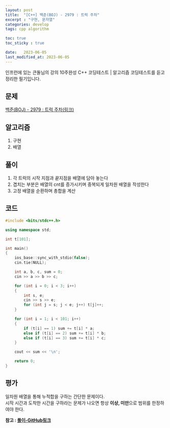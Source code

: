 ```yaml
---
layout: post
title:  "[C++] 백준(BOJ) - 2979 : 트럭 주차"
excerpt : "구현, 문자열"
categories: develop
tags: cpp algorithm

toc: true
toc_sticky : true

date:   2023-06-05
last_modified_at: 2023-06-05
---
```

> <span style="font-size: 80%">
인프런에 있는 큰돌님의 강의 10주완성 C++ 코딩테스트 | 알고리즘 코딩테스트를 듣고 정리한 필기입니다.</span>

## 문제

[백준(BOJ) - 2979 : 트럭 주차(링크)](https://www.acmicpc.net/problem/2979)

## 알고리즘

  1. 구현
  2. 배열

## 풀이

  1. 각 트럭의 시작 지점과 끝지점을 배열에 담아 놓는다
  2. 겹치는 부분은 배열의 cnt를 증가시키며 중복되게 일차원 배열을 작성한다
  3. 고정 배열을 순환하며 총합을 계산 

## 코드  

```cpp
#include <bits/stdc++.h>

using namespace std;

int t[101];

int main()
{
    ios_base::sync_with_stdio(false);
    cin.tie(NULL);

    int a, b, c, sum = 0;
    cin >> a >> b >> c;

    for (int i = 0; i < 3; i++)
    {
        int s, e;
        cin >> s >> e;
        for (int j = s; j < e; j++) t[j]++;
    }

    for (int i = 1; i < 101; i++)
    {
        if (t[i] == 1) sum += t[i] * a;
        else if (t[i] == 2) sum += t[i] * b;
        else if (t[i] == 3) sum += t[i] * c;
    }

    cout << sum << '\n';

    return 0;
}
```

## 평가  
일차원 배열을 통해 누적합을 구하는 간단한 문제이다.  
시작 시간과 도착한 시간을 구하라는 문제가 나오면 항상 **이상, 미만**으로 범위를 한정하여야 한다.

__참고 : [풀이-GitHub링크](https://github.com/Jinlee0206/BOJ/blob/main/%EB%B0%B1%EC%A4%80/Bronze/2979.%E2%80%85%ED%8A%B8%EB%9F%AD%E2%80%85%EC%A3%BC%EC%B0%A8/%ED%8A%B8%EB%9F%AD%E2%80%85%EC%A3%BC%EC%B0%A8.cc)__